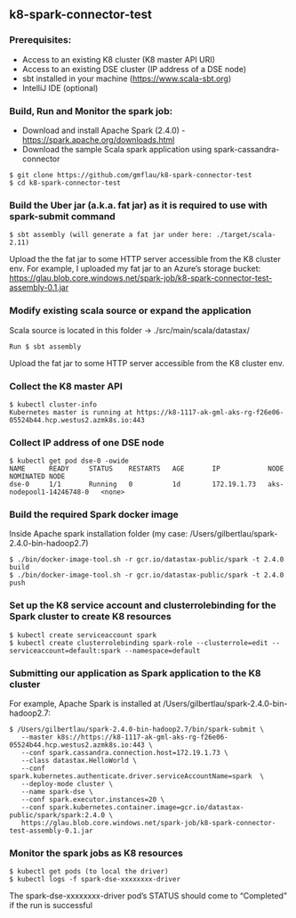 ## k8-spark-connector-test

### Prerequisites:
* Access to an existing K8 cluster (K8 master API URI)
* Access to an existing DSE cluster (IP address of a DSE node)
* sbt installed in your machine (https://www.scala-sbt.org)
* IntelliJ IDE (optional)

### Build, Run and Monitor the spark job:

* Download and install Apache Spark (2.4.0) - https://spark.apache.org/downloads.html
* Download the sample Scala spark application using spark-cassandra-connector
```
$ git clone https://github.com/gmflau/k8-spark-connector-test 
$ cd k8-spark-connector-test
```

### Build the Uber jar (a.k.a. fat jar) as it is required to use with spark-submit command
```
$ sbt assembly (will generate a fat jar under here: ./target/scala-2.11)
```
Upload the the fat jar to some HTTP server accessible from the K8 cluster env.
For example, I uploaded my fat jar to an Azure’s storage bucket:
https://glau.blob.core.windows.net/spark-job/k8-spark-connector-test-assembly-0.1.jar


### Modify existing scala source or expand the application
Scala source is located in this folder -> ./src/main/scala/datastax/
```
Run $ sbt assembly 
```
Upload the fat jar to some HTTP server accessible from the K8 cluster env.

### Collect the K8 master API
```
$ kubectl cluster-info
Kubernetes master is running at https://k8-1117-ak-gml-aks-rg-f26e06-05524b44.hcp.westus2.azmk8s.io:443
```


### Collect IP address of one DSE node
```
$ kubectl get pod dse-0 -owide
NAME      READY     STATUS    RESTARTS   AGE       IP            NODE                       NOMINATED NODE
dse-0     1/1       Running   0          1d        172.19.1.73   aks-nodepool1-14246748-0   <none>

```

### Build the required Spark docker image
Inside Apache spark installation folder (my case: /Users/gilbertlau/spark-2.4.0-bin-hadoop2.7)
```
$ ./bin/docker-image-tool.sh -r gcr.io/datastax-public/spark -t 2.4.0 build
$ ./bin/docker-image-tool.sh -r gcr.io/datastax-public/spark -t 2.4.0 push
```


### Set up the K8 service account and clusterrolebinding for the Spark cluster to create K8 resources
```
$ kubectl create serviceaccount spark
$ kubectl create clusterrolebinding spark-role --clusterrole=edit --serviceaccount=default:spark --namespace=default
```


### Submitting our application as Spark application to the K8 cluster
For example, Apache Spark is installed at /Users/gilbertlau/spark-2.4.0-bin-hadoop2.7:
```
$ /Users/gilbertlau/spark-2.4.0-bin-hadoop2.7/bin/spark-submit \
   --master k8s://https://k8-1117-ak-gml-aks-rg-f26e06-05524b44.hcp.westus2.azmk8s.io:443 \
   --conf spark.cassandra.connection.host=172.19.1.73 \
   --class datastax.HelloWorld \
   --conf spark.kubernetes.authenticate.driver.serviceAccountName=spark  \
   --deploy-mode cluster \
   --name spark-dse \
   --conf spark.executor.instances=20 \
   --conf spark.kubernetes.container.image=gcr.io/datastax-public/spark/spark:2.4.0 \
   https://glau.blob.core.windows.net/spark-job/k8-spark-connector-test-assembly-0.1.jar
```


### Monitor the spark jobs as K8 resources
```
$ kubectl get pods (to local the driver) 
$ kubectl logs -f spark-dse-xxxxxxxx-driver
```
The spark-dse-xxxxxxxx-driver pod’s STATUS should come to “Completed” if the run is successful

